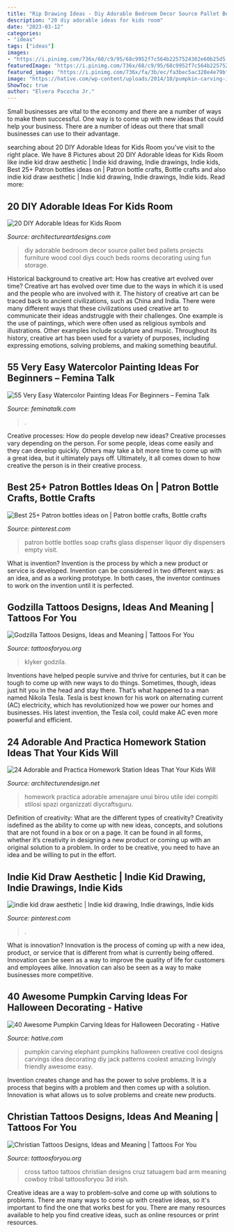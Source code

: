 ```yaml
---
title: "Rip Drawing Ideas - Diy Adorable Bedroom Decor Source Pallet Bed Pallets Projects Furniture Wood Cool Diys Couch Beds Rooms Decorating Using Fun Storage"
description: "20 diy adorable ideas for kids room"
date: "2023-03-12"
categories:
- "ideas"
tags: ["ideas"]
images:
- "https://i.pinimg.com/736x/68/c9/95/68c9952f7c564b2257524302e60b25d5.jpg"
featuredImage: "https://i.pinimg.com/736x/68/c9/95/68c9952f7c564b2257524302e60b25d5.jpg"
featured_image: "https://i.pinimg.com/736x/fa/3b/ec/fa3bec5ac320e4e79bfac6f5f3627c70.jpg"
image: "https://hative.com/wp-content/uploads/2014/10/pumpkin-carving-ideas/25-elephant-pumpkin.jpg"
ShowToc: true
author: "Elvera Pacocha Jr."
---
```



Small businesses are vital to the economy and there are a number of ways to make them successful. One way is to come up with new ideas that could help your business. There are a number of ideas out there that small businesses can use to their advantage.

	

		
searching about 20 DIY Adorable Ideas for Kids Room you've visit to the right place. We have 8 Pictures about 20 DIY Adorable Ideas for Kids Room like indie kid draw aesthetic | Indie kid drawing, Indie drawings, Indie kids, Best 25+ Patron bottles ideas on | Patron bottle crafts, Bottle crafts and also indie kid draw aesthetic | Indie kid drawing, Indie drawings, Indie kids. Read more:
		
    
## 20 DIY Adorable Ideas For Kids Room

<img loading=lazy src="http://www.architectureartdesigns.com/wp-content/uploads/2013/06/25-630x1015.jpg" onerror="this.onerror=null;this.src='https://tse2.mm.bing.net/th?id=OIP.fWJj8OKLT4g9lLiuMO6NFAHaL7&amp;pid=15.1';" alt="20 DIY Adorable Ideas for Kids Room">

_Source: architectureartdesigns.com_

>diy adorable bedroom decor source pallet bed pallets projects furniture wood cool diys couch beds rooms decorating using fun storage. 

	

Historical background to creative art: How has creative art evolved over time?
Creative art has evolved over time due to the ways in which it is used and the people who are involved with it. The history of creative art can be traced back to ancient civilizations, such as China and India. There were many different ways that these civilizations used creative art to communicate their ideas andstruggle with their challenges. One example is the use of paintings, which were often used as religious symbols and illustrations. Other examples include sculpture and music. Throughout its history, creative art has been used for a variety of purposes, including expressing emotions, solving problems, and making something beautiful.

    
## 55 Very Easy Watercolor Painting Ideas For Beginners – Femina Talk

<img loading=lazy src="https://www.feminatalk.com/wp-content/uploads/2018/08/Very-Easy-Watercolor-Painting-Ideas-for-beginners00012.jpg" onerror="this.onerror=null;this.src='https://tse1.mm.bing.net/th?id=OIP.xVZTKcQQwhbMDw9A0d1K6gHaKe&amp;pid=15.1';" alt="55 Very Easy Watercolor Painting Ideas For Beginners – Femina Talk">

_Source: feminatalk.com_

>. 

	

Creative processes: How do people develop new ideas?
Creative processes vary depending on the person. For some people, ideas come easily and they can develop quickly. Others may take a bit more time to come up with a great idea, but it ultimately pays off. Ultimately, it all comes down to how creative the person is in their creative process.

    
## Best 25+ Patron Bottles Ideas On | Patron Bottle Crafts, Bottle Crafts

<img loading=lazy src="https://i.pinimg.com/736x/fa/3b/ec/fa3bec5ac320e4e79bfac6f5f3627c70.jpg" onerror="this.onerror=null;this.src='https://tse3.mm.bing.net/th?id=OIP.Mb4gKmvqBPvv506UfrAezgAAAA&amp;pid=15.1';" alt="Best 25+ Patron bottles ideas on | Patron bottle crafts, Bottle crafts">

_Source: pinterest.com_

>patron bottle bottles soap crafts glass dispenser liquor diy dispensers empty visit. 

	

What is invention?
Invention is the process by which a new product or service is developed. Invention can be considered in two different ways: as an idea, and as a working prototype. In both cases, the inventor continues to work on the invention until it is perfected.

    
## Godzilla Tattoos Designs, Ideas And Meaning | Tattoos For You

<img loading=lazy src="https://www.tattoosforyou.org/wp-content/uploads/2016/02/Godzilla-Tribal-Tattoo.jpg" onerror="this.onerror=null;this.src='https://tse2.mm.bing.net/th?id=OIP.xCQFhvsG7Oe2vmw7-UtFSAHaJ4&amp;pid=15.1';" alt="Godzilla Tattoos Designs, Ideas and Meaning | Tattoos For You">

_Source: tattoosforyou.org_

>klyker godzila. 

	

Inventions have helped people survive and thrive for centuries, but it can be tough to come up with new ways to do things. Sometimes, though, ideas just hit you in the head and stay there. That’s what happened to a man named Nikola Tesla. Tesla is best known for his work on alternating current (AC) electricity, which has revolutionized how we power our homes and businesses. His latest invention, the Tesla coil, could make AC even more powerful and efficient.

    
## 24 Adorable And Practica Homework Station Ideas That Your Kids Will

<img loading=lazy src="https://cdn.architecturendesign.net/wp-content/uploads/2015/05/AD-Kids-Homework-Station-13.jpg" onerror="this.onerror=null;this.src='https://tse4.mm.bing.net/th?id=OIP.AQBgaXILzokHbrrrdSclMgHaLH&amp;pid=15.1';" alt="24 Adorable and Practica Homework Station Ideas That Your Kids Will">

_Source: architecturendesign.net_

>homework practica adorable amenajare unui birou utile idei compiti stilosi spazi organizzati diycraftsguru. 

	

Definition of creativity: What are the different types of creativity?
Creativity isdefined as the ability to come up with new ideas, concepts, and solutions that are not found in a box or on a page. It can be found in all forms, whether it’s creativity in designing a new product or coming up with an original solution to a problem. In order to be creative, you need to have an idea and be willing to put in the effort.

    
## Indie Kid Draw Aesthetic | Indie Kid Drawing, Indie Drawings, Indie Kids

<img loading=lazy src="https://i.pinimg.com/736x/68/c9/95/68c9952f7c564b2257524302e60b25d5.jpg" onerror="this.onerror=null;this.src='https://tse4.mm.bing.net/th?id=OIP.g9w9VYQgX20RRlC3Ze_8bgHaNK&amp;pid=15.1';" alt="indie kid draw aesthetic | Indie kid drawing, Indie drawings, Indie kids">

_Source: pinterest.com_

>. 

	

What is innovation?
Innovation is the process of coming up with a new idea, product, or service that is different from what is currently being offered. Innovation can be seen as a way to improve the quality of life for customers and employees alike. Innovation can also be seen as a way to make businesses more competitive.

    
## 40 Awesome Pumpkin Carving Ideas For Halloween Decorating - Hative

<img loading=lazy src="https://hative.com/wp-content/uploads/2014/10/pumpkin-carving-ideas/25-elephant-pumpkin.jpg" onerror="this.onerror=null;this.src='https://tse2.mm.bing.net/th?id=OIP.ckNgBTfrVTNPfZ8VyDiHAQHaIh&amp;pid=15.1';" alt="40 Awesome Pumpkin Carving Ideas for Halloween Decorating - Hative">

_Source: hative.com_

>pumpkin carving elephant pumpkins halloween creative cool designs carvings idea decorating diy jack patterns coolest amazing livingly friendly awesome easy. 

	

Invention creates change and has the power to solve problems. It is a process that begins with a problem and then comes up with a solution. Innovation is what allows us to solve problems and create new products.

    
## Christian Tattoos Designs, Ideas And Meaning | Tattoos For You

<img loading=lazy src="https://www.tattoosforyou.org/wp-content/uploads/2013/09/Christian-Cross-Tattoo.jpg" onerror="this.onerror=null;this.src='https://tse1.mm.bing.net/th?id=OIP.KawANLoLNCOSYmBr37IRcAHaJ4&amp;pid=15.1';" alt="Christian Tattoos Designs, Ideas and Meaning | Tattoos For You">

_Source: tattoosforyou.org_

>cross tattoo tattoos christian designs cruz tatuagem bad arm meaning cowboy tribal tattoosforyou 3d irish. 

	

Creative ideas are a way to problem-solve and come up with solutions to problems. There are many ways to come up with creative ideas, so it's important to find the one that works best for you. There are many resources available to help you find creative ideas, such as online resources or print resources.

